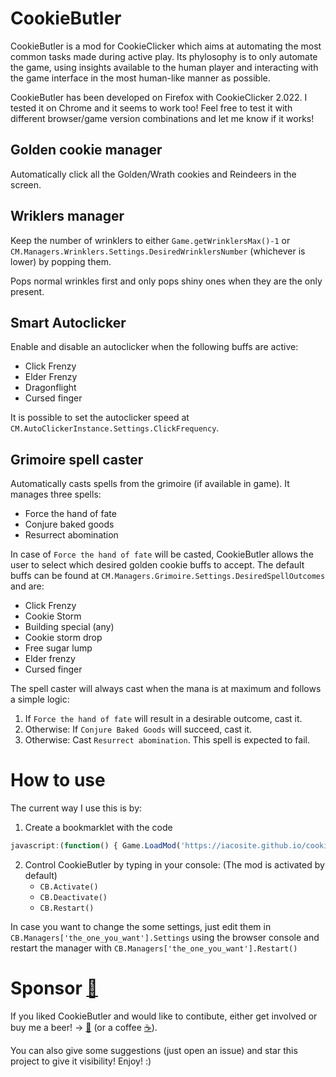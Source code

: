 # CookieButler

CookieButler is a mod for CookieClicker which aims at automating the most common tasks made during active play. Its phylosophy is to only automate the game, using insights available to the human player and interacting with the game interface in the most human-like manner as possible.

CookieButler has been developed on Firefox with CookieClicker 2.022. I tested it on Chrome and it seems to work too!
Feel free to test it with different browser/game version combinations and let me know if it works!

## Golden cookie manager
Automatically click all the Golden/Wrath cookies and Reindeers in the screen.

## Wriklers manager
Keep the number of wrinklers to either `Game.getWrinklersMax()-1` or `CM.Managers.Wrinklers.Settings.DesiredWrinklersNumber` (whichever is lower) by popping them. 

Pops normal wrinkles first and only pops shiny ones when they are the only present.

## Smart Autoclicker
Enable and disable an autoclicker when the following buffs are active:
   * Click Frenzy
   * Elder Frenzy
   * Dragonflight
   * Cursed finger

It is possible to set the autoclicker speed at `CM.AutoClickerInstance.Settings.ClickFrequency`. 

## Grimoire spell caster
Automatically casts spells from the grimoire (if available in game). It manages three spells:
  * Force the hand of fate
  * Conjure baked goods
  * Resurrect abomination

In case of `Force the hand of fate` will be casted, CookieButler allows the user to select which desired golden cookie buffs to accept. The default buffs can be found at `CM.Managers.Grimoire.Settings.DesiredSpellOutcomes` and are:
* Click Frenzy
* Cookie Storm
* Building special (any)
* Cookie storm drop
* Free sugar lump
* Elder frenzy
* Cursed finger

The spell caster will always cast when the mana is at maximum and follows a simple logic:
1. If `Force the hand of fate` will result in a desirable outcome, cast it.
2. Otherwise: If `Conjure Baked Goods` will succeed, cast it.
3. Otherwise: Cast `Resurrect abomination`. This spell is expected to fail.

# How to use
The current way I use this is by:
1. Create a bookmarklet with the code 

```javascript
javascript:(function() { Game.LoadMod('https://iacosite.github.io/cookie_butler/CookieButler.js'); }());
```

2. Control CookieButler by typing in your console: (The mod is activated by default)
    * `CB.Activate()`
    * `CB.Deactivate()`
    * `CB.Restart()` 

In case you want to change the some settings, just edit them in `CB.Managers['the_one_you_want'].Settings` using the browser console and restart the manager with `CB.Managers['the_one_you_want'].Restart()` 

# Sponsor [:beer:](https://www.paypal.me/iacosite/10USD)
If you liked CookieButler and would like to contibute, either get involved or buy me a beer! -> [:beer:](https://www.paypal.me/iacosite/10USD) (or a coffee [:coffee:](https://www.paypal.me/iacosite/5USD)).

You can also give some suggestions (just open an issue) and star this project to give it visibility!
Enjoy! :)
